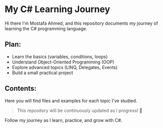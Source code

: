 # My C# Learning Journey
Hi there 
I'm Mostafa Ahmed, and this repository documents my journey of learning the C# programming language.

## Plan:

-  Learn the basics (variables, conditions, loops)
-  Understand Object-Oriented Programming (OOP)
-  Explore advanced topics (LINQ, Delegates, Events)
-  Build a small practical project

## Contents:

Here you will find files and examples for each topic I've studied.



> This repository will be continuously updated as I progress! 🚀


Follow my journey as I learn, practice, and grow with C#.
